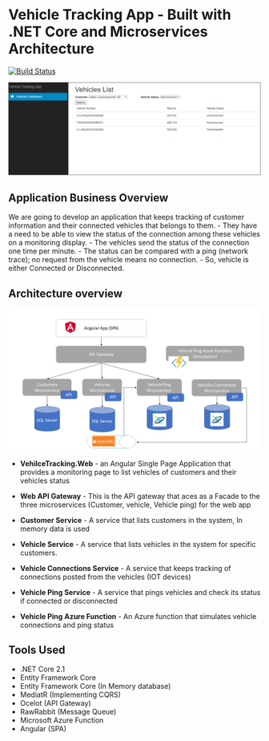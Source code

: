 # Vehicle Tracking App - Built with .NET Core and Microservices Architecture

[![Build Status](https://api.travis-ci.com/MahmoudShaaban16/VehicleTracking-Microservices.svg?branch=master)](https://api.travis-ci.com/MahmoudShaaban16/VehicleTracking-Microservices)

<p align="center">
    <img alt="Vehicle Tracking" src="https://github.com/MahmoudShaaban16/VehicleTracking-Microservices/blob/master/Screenshots/VehicleTracking-Web.png" />
</p>

## Application Business Overview

We are going to develop an application that keeps tracking of customer information and their connected vehicles that belongs to them.
	- They have a need to be able to view the status of the connection among these vehicles on a monitoring display.
	- The vehicles send the status of the connection one time per minute.
	- The status can be compared with a ping (network trace); no request from the vehicle means no connection. 
	- So, vehicle is either Connected or Disconnected.

## Architecture overview

<p align="center">
    <img alt="Vehicle Tracking Architecture" src="https://github.com/MahmoudShaaban16/VehicleTracking-Microservices/blob/master/Screenshots/Application%20Architecture.png" />
</p>

* **VehilceTracking.Web** - an Angular Single Page Application that provides a monitoring page to list vehicles of customers and their vehicles status

* **Web API Gateway** - This is the API gateway that aces as a Facade to the three microservices (Customer, vehicle, Vehicle ping) for the web app

* **Customer Service** - A service that lists customers in the system, In memory data is used 

* **Vehicle Service** - A service that lists vehicles in the system for specific customers.

* **Vehicle Connections Service** - A service that keeps tracking of connections posted from the vehicles (IOT devices)

* **Vehicle Ping Service** -  A service that pings vehicles and check its status if connected or disconnected

* **Vehicle Ping Azure Function** - An Azure function that simulates vehicle connections and ping status

## Tools Used
* .NET Core 2.1
* Entity Framework Core
* Entity Framework Core (In Memory database)
* MediatR (Implementing CQRS)
* Ocelot  (API Gateway)
* RawRabbit  (Message Queue)
* Microsoft Azure Function
* Angular (SPA)



